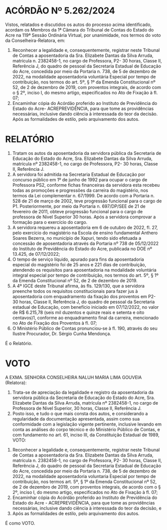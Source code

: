 # ACÓRDÃO Nº 5.262/2024

Vistos, relatados e discutidos os autos do processo acima identificado, acordam os Membros da 1ª Câmara do Tribunal de Contas do Estado do Acre na 119ª Sessão Ordinária Virtual, por unanimidade, nos termos do voto da Conselheira-Relatora, em:

1. Reconhecer a legalidade e, consequentemente, registrar neste Tribunal de Contas a aposentadoria da Sra. Elizabete Dantas da Silva Arruda, matrícula n. 2382458-1, no cargo de Professora, P2- 30 horas, Classe II, Referência J, do quadro de pessoal da Secretaria Estadual de Educação do Acre, concedida por meio da Portaria n. 738, de 5 de dezembro de 2022, na modalidade aposentadoria voluntária Especial por tempo de contribuição, nos termos do art. 5º, § 1º da Emenda Constitucional nº 52, de 2 de dezembro de 2019, com proventos integrais, de acordo com o § 2º, inciso I, do mesmo artigo, especificados no Ato de Fixação à fl. 07;
2. Encaminhar cópia do Acórdão proferido ao Instituto de Previdência do Estado do Acre- ACREPREVIDÊNCIA, para que tome as providências necessárias, inclusive dando ciência à interessada do teor da decisão. Após as formalidades de estilo, pelo arquivamento dos autos.

# RELATÓRIO

1. Tratam os autos da aposentadoria da servidora pública da Secretaria de Educação do Estado do Acre, Sra. Elizabete Dantas da Silva Arruda, matrícula nº 2382458-1, no cargo de Professora, P2- 30 horas, Classe II, Referência J.
2. A servidora foi admitida na Secretaria Estadual de Educação por concurso público em 1º de junho de 1992 para ocupar o cargo de Professora PS2, conforme fichas financeiras da servidora esta recebeu todas as promoções e progressões da carreira do magistério, nos termos da Lei complementar n. 67/1999. De acordo com a Portaria n. 528 de 21 de março de 2002, teve progressão funcional para o cargo de P1. Posteriormente, por meio da Portaria n. 697/DP/SEE de 21 de fevereiro de 2011, obteve progressão funcional para o cargo de professora de Nível Superior 30 horas. Após a servidora comprovar a formação para o exercício do cargo.
3. A servidora requereu a aposentadoria em 6 de outubro de 2022, fl. 27, pelo exercício do magistério na Escola de ensino fundamental Anthero Soares Bezerra, no município de Xapuri, tendo sido efetuada a concessão de aposentadoria através da Portaria nº 738 de 05/12/2022 do Instituto de Previdência do Estado do Acre, publicada no DOE nº 13.425, de 07/12/2022;
4. O tempo de serviço líquido, apurado para fins da aposentadoria especial do magistério foi de 25 anos e 221 dias de contribuição, atendendo os requisitos para aposentadoria na modalidade voluntária integral especial por tempo de contribuição, nos termos do art. 5º, § 1º da Emenda Constitucional nº 52, de 2 de dezembro de 2019.
5. A 4º IGCE deste Tribunal afirma, às fls. 129/130, que a servidora preenche todos os requisitos constitucionais para fazer jus à aposentadoria com enquadramento da fixação dos proventos em P2- 30 horas, Classe II, Referência J, do quadro de pessoal da Secretaria estadual de Educação, com benefício iniciado em 07/12/2022, no valor de R$ 6.215,78 (seis mil duzentos e quinze reais e setenta e oito centavos)1, conforme ao enquadramento final da carreira, mencionado no Ato de Fixação dos Proventos à fl. 07;
6. O Ministério Público de Contas pronunciou-se à fl. 190, através do seu Ilustre Procurador, Dr. Sérgio Cunha Mendonça.

É o Relatório.

# VOTO

A EXMA. SENHORA CONSELHEIRA NALUH MARIA LIMA GOUVEIA (Relatora):

1. Trata-se de apreciação da legalidade e registro da aposentadoria da servidora pública da Secretaria de Educação do Estado do Acre, Sra. Elizabete Dantas da Silva Arruda, matrícula nº 2382458-1, no cargo de Professora de Nível Superior, 30 horas, Classe II, Referência J.
2. Posto isso, e tudo o que mais consta dos autos, e considerando a regularidade da documentação apresentada, assim como sua conformidade com a legislação vigente pertinente, inclusive levando em conta as análises do corpo técnico e do Ministério Público de Contas, e com fundamento no art. 61, inciso III, da Constituição Estadual de 1989, VOTO:

1) Reconhecer a legalidade e, consequentemente, registrar neste Tribunal de Contas a aposentadoria da Sra. Elizabete Dantas da Silva Arruda, matrícula n. 2382458-1, no cargo de Professora, P2- 30 horas, Classe II, Referência J, do quadro de pessoal da Secretaria Estadual de Educação do Acre, concedida por meio da Portaria n. 738, de 5 de dezembro de 2022, na modalidade aposentadoria voluntaria Especial por tempo de contribuição, nos termos art. 5º, § 1º da Emenda Constitucional nº 52, de 2 de dezembro de 2019, com proventos integrais, de acordo com o § 2º, inciso I, do mesmo artigo, especificados no Ato de Fixação à fl. 07;
2) Encaminhar cópia do Acórdão proferido ao Instituto de Previdência do Estado do Acre - ACREPREVIDÊNCIA, para que tome as providências necessárias, inclusive dando ciência à interessada do teor da decisão, e
3) Após as formalidades de estilo, pelo arquivamento dos autos.

É como VOTO.
